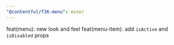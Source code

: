 ```yaml
---
"@contentful/f36-menu": minor
---
```


feat(menu): new look and feel
feat(menu-item): add `isActive` and `isDisabled` props
